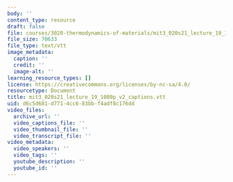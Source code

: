 ```yaml
---
body: ''
content_type: resource
draft: false
file: courses/3020-thermodynamics-of-materials/mit3_020s21_lecture_19_1080p_v2_captions.vtt
file_size: 70633
file_type: text/vtt
image_metadata:
  caption: ''
  credit: ''
  image-alt: ''
learning_resource_types: []
license: https://creativecommons.org/licenses/by-nc-sa/4.0/
resourcetype: Document
title: mit3_020s21_lecture_19_1080p_v2_captions.vtt
uid: d6c5d681-d771-4cc6-83bb-f4adf8c176dd
video_files:
  archive_url: ''
  video_captions_file: ''
  video_thumbnail_file: ''
  video_transcript_file: ''
video_metadata:
  video_speakers: ''
  video_tags: ''
  youtube_description: ''
  youtube_id: ''
---
```

